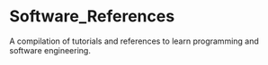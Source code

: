 # Software_References
A compilation of tutorials and references to learn programming and software engineering.
